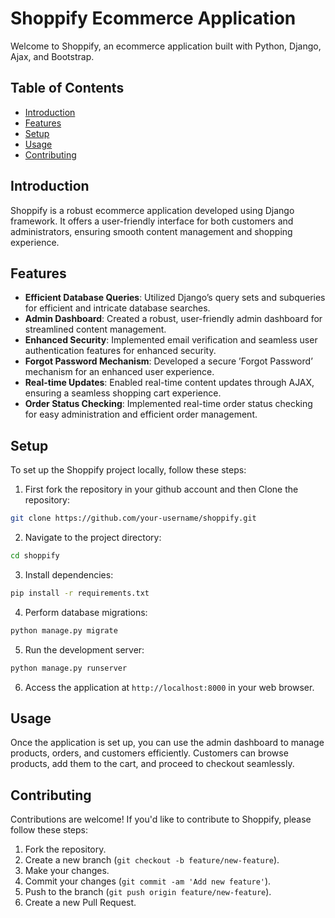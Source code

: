 


# Shoppify Ecommerce Application

Welcome to Shoppify, an ecommerce application built with Python, Django, Ajax, and Bootstrap.

## Table of Contents

- [Introduction](#introduction)
- [Features](#features)
- [Setup](#setup)
- [Usage](#usage)
- [Contributing](#contributing)


## Introduction

Shoppify is a robust ecommerce application developed using Django framework. It offers a user-friendly interface for both customers and administrators, ensuring smooth content management and shopping experience.

## Features

- **Efficient Database Queries**: Utilized Django’s query sets and subqueries for efficient and intricate database searches.
- **Admin Dashboard**: Created a robust, user-friendly admin dashboard for streamlined content management.
- **Enhanced Security**: Implemented email verification and seamless user authentication features for enhanced security.
- **Forgot Password Mechanism**: Developed a secure ’Forgot Password’ mechanism for an enhanced user experience.
- **Real-time Updates**: Enabled real-time content updates through AJAX, ensuring a seamless shopping cart experience.
- **Order Status Checking**: Implemented real-time order status checking for easy administration and efficient order management.

## Setup

To set up the Shoppify project locally, follow these steps:

1. First fork the repository in your github account and then Clone the repository:

```bash
git clone https://github.com/your-username/shoppify.git
```

2. Navigate to the project directory:

```bash
cd shoppify
```

3. Install dependencies:

```bash
pip install -r requirements.txt
```

4. Perform database migrations:

```bash
python manage.py migrate
```

5. Run the development server:

```bash
python manage.py runserver
```

6. Access the application at `http://localhost:8000` in your web browser.

## Usage

Once the application is set up, you can use the admin dashboard to manage products, orders, and customers efficiently. Customers can browse products, add them to the cart, and proceed to checkout seamlessly.

## Contributing

Contributions are welcome! If you'd like to contribute to Shoppify, please follow these steps:

1. Fork the repository.
2. Create a new branch (`git checkout -b feature/new-feature`).
3. Make your changes.
4. Commit your changes (`git commit -am 'Add new feature'`).
5. Push to the branch (`git push origin feature/new-feature`).
6. Create a new Pull Request.

